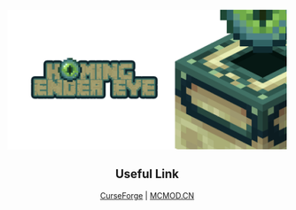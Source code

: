 ![Cover](ghassets/Github%20Social%20Preview.png)

<h2 align="center">Useful Link</h2>

<p align="center"><a href="https://www.curseforge.com/minecraft/mc-mods/homing-ender-eye">CurseForge</a> | <a href="https://www.mcmod.cn/class/3872.html">MCMOD.CN</a></p>


